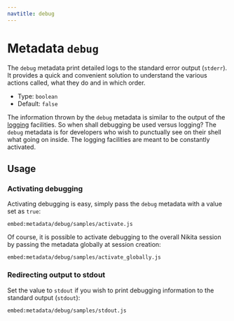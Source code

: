 ```yaml
---
navtitle: debug
---
```


# Metadata `debug`

The `debug` metadata print detailed logs to the standard error output (`stderr`). It provides a quick and convenient solution to understand the various actions called, what they do and in which order.

* Type: `boolean`
* Default: `false`

The information thrown by the `debug` metadata is similar to the output of the [logging](/current/usages/loging_debugging/) facilities. So when shall debugging be used versus logging? The `debug` metadata is for developers who wish to punctually see on their shell what going on inside. The logging facilities are meant to be constantly activated.

## Usage

### Activating debugging

Activating debugging is easy, simply pass the `debug` metadata with a value set as `true`:

`embed:metadata/debug/samples/activate.js`

Of course, it is possible to activate debugging to the overall Nikita session by passing the metadata globally at session creation:

`embed:metadata/debug/samples/activate_globally.js`

### Redirecting output to stdout

Set the value to `stdout` if you wish to print debugging information to the standard output (`stdout`):

`embed:metadata/debug/samples/stdout.js`
